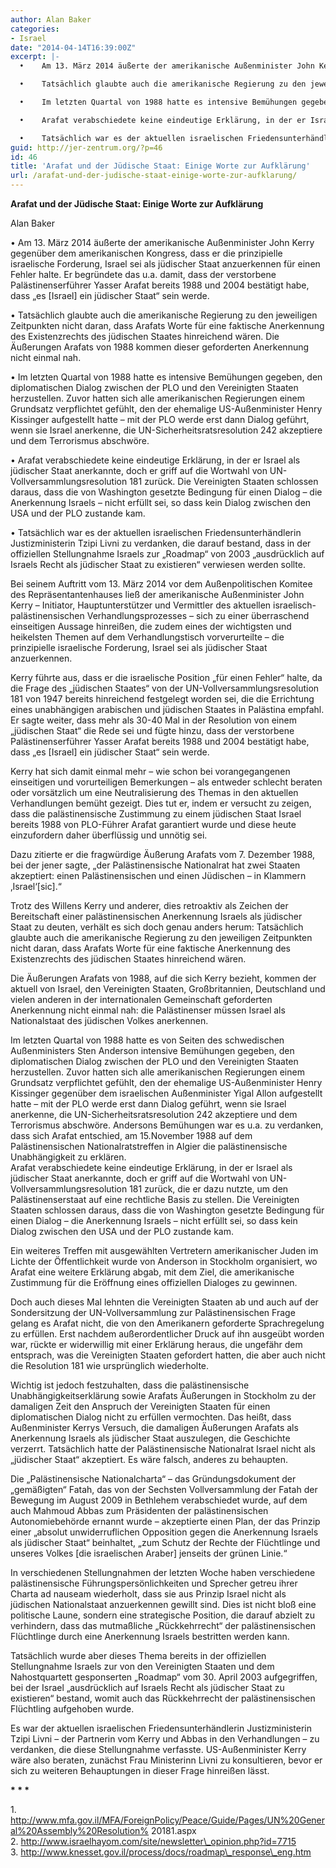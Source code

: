 ```yaml
---
author: Alan Baker
categories:
- Israel
date: "2014-04-14T16:39:00Z"
excerpt: |-
  •    Am 13. März 2014 äußerte der amerikanische Außenminister John Kerry gegenüber dem amerikanischen Kongress, dass er die prinzipielle israelische Forderung, Israel sei als jüdischer Staat anzuerkennen für einen Fehler halte. Er begründete das u.a. damit, dass der verstorbene Palästinenserführer Yasser Arafat bereits 1988 und 2004 bestätigt habe, dass „es [Israel] ein jüdischer Staat“ sein werde.

  •    Tatsächlich glaubte auch die amerikanische Regierung zu den jeweiligen Zeitpunkten nicht daran, dass Arafats Worte für eine faktische Anerkennung des Existenzrechts des jüdischen Staates hinreichend wären. Die Äußerungen Arafats von 1988 kommen dieser geforderten Anerkennung nicht einmal nah.

  •    Im letzten Quartal von 1988 hatte es intensive Bemühungen gegeben, den diplomatischen Dialog zwischen der PLO und den Vereinigten Staaten herzustellen. Zuvor hatten sich alle amerikanischen Regierungen einem Grundsatz verpflichtet gefühlt, den der ehemalige US-Außenminister Henry Kissinger aufgestellt hatte – mit der PLO werde erst dann Dialog geführt, wenn sie Israel anerkenne, die UN-Sicherheitsratsresolution 242 akzeptiere und dem Terrorismus abschwöre.

  •    Arafat verabschiedete keine eindeutige Erklärung, in der er Israel als jüdischer Staat anerkannte, doch er griff auf die Wortwahl von UN-Vollversammlungsresolution 181 zurück. Die Vereinigten Staaten schlossen daraus, dass die von Washington gesetzte Bedingung für einen Dialog – die Anerkennung Israels – nicht erfüllt sei, so dass kein Dialog zwischen den USA und der PLO zustande kam.

  •    Tatsächlich war es der aktuellen israelischen Friedensunterhändlerin Justizministerin Tzipi Livni zu verdanken, die darauf bestand, dass in der offiziellen Stellungnahme Israels zur „Roadmap“ von 2003 „ausdrücklich auf Israels Recht als jüdischer Staat zu existieren“ verwiesen werden sollte.
guid: http://jer-zentrum.org/?p=46
id: 46
title: 'Arafat und der Jüdische Staat: Einige Worte zur Aufklärung'
url: /arafat-und-der-judische-staat-einige-worte-zur-aufklarung/
---
```



**Arafat und der Jüdische Staat: Einige Worte zur Aufklärung**

Alan Baker


• Am 13. März 2014 äußerte der amerikanische Außenminister John Kerry gegenüber dem amerikanischen Kongress, dass er die prinzipielle israelische Forderung, Israel sei als jüdischer Staat anzuerkennen für einen Fehler halte. Er begründete das u.a. damit, dass der verstorbene Palästinenserführer Yasser Arafat bereits 1988 und 2004 bestätigt habe, dass „es \[Israel\] ein jüdischer Staat“ sein werde.

• Tatsächlich glaubte auch die amerikanische Regierung zu den jeweiligen Zeitpunkten nicht daran, dass Arafats Worte für eine faktische Anerkennung des Existenzrechts des jüdischen Staates hinreichend wären. Die Äußerungen Arafats von 1988 kommen dieser geforderten Anerkennung nicht einmal nah.

• Im letzten Quartal von 1988 hatte es intensive Bemühungen gegeben, den diplomatischen Dialog zwischen der PLO und den Vereinigten Staaten herzustellen. Zuvor hatten sich alle amerikanischen Regierungen einem Grundsatz verpflichtet gefühlt, den der ehemalige US-Außenminister Henry Kissinger aufgestellt hatte – mit der PLO werde erst dann Dialog geführt, wenn sie Israel anerkenne, die UN-Sicherheitsratsresolution 242 akzeptiere und dem Terrorismus abschwöre.

• Arafat verabschiedete keine eindeutige Erklärung, in der er Israel als jüdischer Staat anerkannte, doch er griff auf die Wortwahl von UN-Vollversammlungsresolution 181 zurück. Die Vereinigten Staaten schlossen daraus, dass die von Washington gesetzte Bedingung für einen Dialog – die Anerkennung Israels – nicht erfüllt sei, so dass kein Dialog zwischen den USA und der PLO zustande kam.

• Tatsächlich war es der aktuellen israelischen Friedensunterhändlerin Justizministerin Tzipi Livni zu verdanken, die darauf bestand, dass in der offiziellen Stellungnahme Israels zur „Roadmap“ von 2003 „ausdrücklich auf Israels Recht als jüdischer Staat zu existieren“ verwiesen werden sollte.

Bei seinem Auftritt vom 13. März 2014 vor dem Außenpolitischen Komitee des Repräsentantenhauses ließ der amerikanische Außenminister John Kerry – Initiator, Hauptunterstützer und Vermittler des aktuellen israelisch-palästinensischen Verhandlungsprozesses – sich zu einer überraschend einseitigen Aussage hinreißen, die zudem eines der wichtigsten und heikelsten Themen auf dem Verhandlungstisch vorverurteilte – die prinzipielle israelische Forderung, Israel sei als jüdischer Staat anzuerkennen.

Kerry führte aus, dass er die israelische Position „für einen Fehler“ halte, da die Frage des „jüdischen Staates“ von der UN-Vollversammlungsresolution 181 von 1947 bereits hinreichend festgelegt worden sei, die die Errichtung eines unabhängigen arabischen und jüdischen Staates in Palästina empfahl. Er sagte weiter, dass mehr als 30-40 Mal in der Resolution von einem „jüdischen Staat“ die Rede sei und fügte hinzu, dass der verstorbene Palästinenserführer Yasser Arafat bereits 1988 und 2004 bestätigt habe, dass „es \[Israel\] ein jüdischer Staat“ sein werde.

Kerry hat sich damit einmal mehr – wie schon bei vorangegangenen einseitigen und vorurteiligen Bemerkungen – als entweder schlecht beraten oder vorsätzlich um eine Neutralisierung des Themas in den aktuellen Verhandlungen bemüht gezeigt. Dies tut er, indem er versucht zu zeigen, dass die palästinensische Zustimmung zu einem jüdischen Staat Israel bereits 1988 von PLO-Führer Arafat garantiert wurde und diese heute einzufordern daher überflüssig und unnötig sei.

Dazu zitierte er die fragwürdige Äußerung Arafats vom 7. Dezember 1988, bei der jener sagte, „der Palästinensische Nationalrat hat zwei Staaten akzeptiert: einen Palästinensischen und einen Jüdischen – in Klammern ‚Israel‘\[sic\].“

Trotz des Willens Kerry und anderer, dies retroaktiv als Zeichen der Bereitschaft einer palästinensischen Anerkennung Israels als jüdischer Staat zu deuten, verhält es sich doch genau anders herum: Tatsächlich glaubte auch die amerikanische Regierung zu den jeweiligen Zeitpunkten nicht daran, dass Arafats Worte für eine faktische Anerkennung des Existenzrechts des jüdischen Staates hinreichend wären.

Die Äußerungen Arafats von 1988, auf die sich Kerry bezieht, kommen der aktuell von Israel, den Vereinigten Staaten, Großbritannien, Deutschland und vielen anderen in der internationalen Gemeinschaft geforderten Anerkennung nicht einmal nah: die Palästinenser müssen Israel als Nationalstaat des jüdischen Volkes anerkennen.

Im letzten Quartal von 1988 hatte es von Seiten des schwedischen Außenministers Sten Anderson intensive Bemühungen gegeben, den diplomatischen Dialog zwischen der PLO und den Vereinigten Staaten herzustellen. Zuvor hatten sich alle amerikanischen Regierungen einem Grundsatz verpflichtet gefühlt, den der ehemalige US-Außenminister Henry Kissinger gegenüber dem israelischen Außenminister Yigal Allon aufgestellt hatte – mit der PLO werde erst dann Dialog geführt, wenn sie Israel anerkenne, die UN-Sicherheitsratsresolution 242 akzeptiere und dem Terrorismus abschwöre. Andersons Bemühungen war es u.a. zu verdanken, dass sich Arafat entschied, am 15.November 1988 auf dem Palästinensischen Nationalratstreffen in Algier die palästinensische Unabhängigkeit zu erklären.   
Arafat verabschiedete keine eindeutige Erklärung, in der er Israel als jüdischer Staat anerkannte, doch er griff auf die Wortwahl von UN-Vollversammlungsresolution 181 zurück, die er dazu nutzte, um den Palästinenserstaat auf eine rechtliche Basis zu stellen. Die Vereinigten Staaten schlossen daraus, dass die von Washington gesetzte Bedingung für einen Dialog – die Anerkennung Israels – nicht erfüllt sei, so dass kein Dialog zwischen den USA und der PLO zustande kam.

Ein weiteres Treffen mit ausgewählten Vertretern amerikanischer Juden im Lichte der Öffentlichkeit wurde von Anderson in Stockholm organisiert, wo Arafat eine weitere Erklärung abgab, mit dem Ziel, die amerikanische Zustimmung für die Eröffnung eines offiziellen Dialoges zu gewinnen.

Doch auch dieses Mal lehnten die Vereinigten Staaten ab und auch auf der Sondersitzung der UN-Vollversammlung zur Palästinensischen Frage gelang es Arafat nicht, die von den Amerikanern geforderte Sprachregelung zu erfüllen. Erst nachdem außerordentlicher Druck auf ihn ausgeübt worden war, rückte er widerwillig mit einer Erklärung heraus, die ungefähr dem entsprach, was die Vereinigten Staaten gefordert hatten, die aber auch nicht die Resolution 181 wie ursprünglich wiederholte.

Wichtig ist jedoch festzuhalten, dass die palästinensische Unabhängigkeitserklärung sowie Arafats Äußerungen in Stockholm zu der damaligen Zeit den Anspruch der Vereinigten Staaten für einen diplomatischen Dialog nicht zu erfüllen vermochten. Das heißt, dass Außenminister Kerrys Versuch, die damaligen Äußerungen Arafats als Anerkennung Israels als jüdischer Staat auszulegen, die Geschichte verzerrt. Tatsächlich hatte der Palästinensische Nationalrat Israel nicht als „jüdischer Staat“ akzeptiert. Es wäre falsch, anderes zu behaupten.

Die „Palästinensische Nationalcharta“ – das Gründungsdokument der „gemäßigten“ Fatah, das von der Sechsten Vollversammlung der Fatah der Bewegung im August 2009 in Bethlehem verabschiedet wurde, auf dem auch Mahmoud Abbas zum Präsidenten der palästinensischen Autonomiebehörde ernannt wurde – akzeptierte einen Plan, der das Prinzip einer „absolut unwiderruflichen Opposition gegen die Anerkennung Israels als jüdischer Staat“ beinhaltet, „zum Schutz der Rechte der Flüchtlinge und unseres Volkes \[die israelischen Araber\] jenseits der grünen Linie.“

In verschiedenen Stellungnahmen der letzten Woche haben verschiedene palästinensische Führungspersönlichkeiten und Sprecher getreu ihrer Charta ad nauseam wiederholt, dass sie aus Prinzip Israel nicht als jüdischen Nationalstaat anzuerkennen gewillt sind. Dies ist nicht bloß eine politische Laune, sondern eine strategische Position, die darauf abzielt zu verhindern, dass das mutmaßliche „Rückkehrrecht“ der palästinensischen Flüchtlinge durch eine Anerkennung Israels bestritten werden kann.

Tatsächlich wurde aber dieses Thema bereits in der offiziellen Stellungnahme Israels zur von den Vereinigten Staaten und dem Nahostquartett gesponserten „Roadmap“ vom 30. April 2003 aufgegriffen, bei der Israel „ausdrücklich auf Israels Recht als jüdischer Staat zu existieren“ bestand, womit auch das Rückkehrrecht der palästinensischen Flüchtling aufgehoben wurde.

Es war der aktuellen israelischen Friedensunterhändlerin Justizministerin Tzipi Livni – der Partnerin vom Kerry und Abbas in den Verhandlungen – zu verdanken, die diese Stellungnahme verfasste. US-Außenminister Kerry wäre also beraten, zunächst Frau Ministerinn Livni zu konsultieren, bevor er sich zu weiteren Behauptungen in dieser Frage hinreißen lässt.


**\* \* \***
  
1\. http://www.mfa.gov.il/MFA/ForeignPolicy/Peace/Guide/Pages/UN%20General%20Assembly%20Resolution% 20181.aspx  
2\. http://www.israelhayom.com/site/newsletter\_opinion.php?id=7715  
3\. http://www.knesset.gov.il/process/docs/roadmap\_response\_eng.htm  
